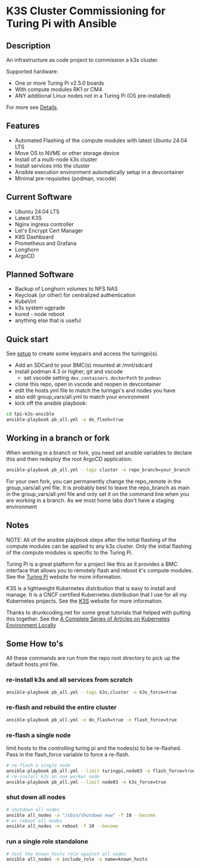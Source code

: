 # K3S Cluster Commissioning for Turing Pi with Ansible

## Description

An infrastructure as code project to commission a k3s cluster.

Supported hardware:
- One or more Turing Pi v2.5.0 boards
- With compute modules RK1 or CM4
- ANY additional Linux nodes not in a Turing Pi (OS pre-installed)

For more see [Details](docs/details.md).

## Features

- Automated Flashing of the compute modules with latest Ubuntu 24.04 LTS
- Move OS to NVME or other storage device
- Install of a multi-node k3s cluster
- Install services into the cluster
- Ansible execution environment automatically setup in a devcontainer
- Minimal pre-requisites (podman, vscode)

## Current Software

- Ubuntu 24.04 LTS
- Latest K3S
- Nginx ingress controller
- Let's Encrypt Cert Manager
- K8S Dashboard
- Prometheus and Grafana
- Longhorn
- ArgoCD

## Planned Software

- Backup of Longhorn volumes to NFS NAS
- Keycloak (or other) for centralized authentication
- KubeVirt
- k3s system ugprade
- kured - node reboot
- anything else that is useful

## Quick start

See [setup](docs/setup.md) to create some keypairs and access the turingpi(s).

- Add an SDCard to your BMC(s) mounted at /mnt/sdcard
- install podman 4.3 or higher, git and vscode
  - set vscode setting `dev.containers.dockerPath` to `podman`
- clone this repo, open in vscode and reopen in devcontainer
- edit the hosts.yml file to match the turingpi's and nodes you have
- also edit group_vars/all.yml to match your environment
- kick off the ansible playbook:

```bash
cd tpi-k3s-ansible
ansible-playbook pb_all.yml -e do_flash=true
```

## Working in a branch or fork

When working in a branch or fork, you need set ansible variables to declare this and then redeploy the root ArgoCD application.

```bash
ansible-playbook pb_all.yml --tags cluster -e repo_branch=your_branch -e repo_remote=your_fork_https_remote
```

For your own fork, you can permanently change the repo_remote in the group_vars/all.yml file. It is probably best to leave the repo_branch as main in the group_vars/all.yml file and only set it on the command line when you are working in a branch. As we most home labs don't have a staging environment

## Notes

NOTE: All of the ansible playbook steps after the initial flashing of the compute modules can be applied to any k3s cluster. Only the initial flashing of the compute modules is specific to the Turing Pi.

Turing Pi is a great platform for a project like this as it provides a BMC interface that allows you to remotely flash and reboot it's compute modules. See the [Turing Pi](https://turingpi.com/) website for more information.

K3S is a lightweight Kubernetes distribution that is easy to install and manage. It is a CNCF certified Kubernetes distribution that I use for all my Kubernetes projects. See the [K3S](https://k3s.io/) website for more information.

Thanks to drunkcoding.net for some great tutorials that helped with putting this together. See the [A Complete Series of Articles on Kubernetes Environment Locally](https://drunkcoding.net/posts/ks-00-series-k8s-setup-local-env-pi-cluster/)

## Some How to's

All these commands are run from the repo root directory to pick up the default hosts.yml file.

### re-install k3s and all services from scratch

```bash
ansible-playbook pb_all.yml --tags k3s,cluster -e k3s_force=true
```

### re-flash and rebuild the entire cluster

```bash
ansible-playbook pb_all.yml -e do_flash=true -e flash_force=true
```

### re-flash a single node

limit hosts to the controlling turing pi and the nodes(s) to be re-flashed. Pass in the flash_force variable to force a re-flash.

```bash
# re-flash a single node
ansible-playbook pb_all.yml --limit turingpi,node03 -e flash_force=true
# re-install k3s on one worker node
ansible-playbook pb_all.yml --limit node03 -e k3s_force=true
```

### shut down all nodes

```bash
# shutdown all nodes
ansible all_nodes -a "/sbin/shutdown now" -f 10 --become
# or reboot all nodes
ansible all_nodes -m reboot -f 10 --become
```

### run a single role standalone

```bash
# test the known_hosts role against all nodes
ansible all_nodes -m include_role -a name=known_hosts
```

